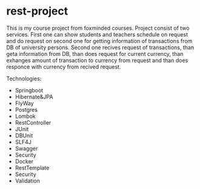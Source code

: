 # rest-project
This is my course project from foxminded courses. Project consist of two services.
First one can show students and teachers schedule on request and do request on second one for getting information of transactions from DB of university persons.
Second one recives request of transactions, than geta information from DB, than does request for current currency, than exhanges amount of transaction to currency from request and than does responce with currency from recived request.

Technologies:
* Springboot
* Hibernate&JPA
* FlyWay
* Postgres
* Lombok
* RestController
* JUnit
* DBUnit
* SLF4J
* Swagger
* Security
* Docker
* RestTemplate
* Security
* Validation
